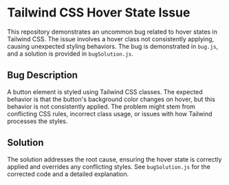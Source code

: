# Tailwind CSS Hover State Issue

This repository demonstrates an uncommon bug related to hover states in Tailwind CSS.  The issue involves a hover class not consistently applying, causing unexpected styling behaviors.  The bug is demonstrated in `bug.js`, and a solution is provided in `bugSolution.js`.

## Bug Description

A button element is styled using Tailwind CSS classes. The expected behavior is that the button's background color changes on hover, but this behavior is not consistently applied.  The problem might stem from conflicting CSS rules, incorrect class usage, or issues with how Tailwind processes the styles.

## Solution

The solution addresses the root cause, ensuring the hover state is correctly applied and overrides any conflicting styles.  See `bugSolution.js` for the corrected code and a detailed explanation.